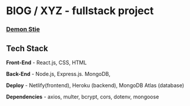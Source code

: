 # BlOG / XYZ - fullstack project

### [Demon Stie](https://blogfullstack.netlify.app/)

## Tech Stack
**Front-End** - React.js, CSS, HTML

**Back-End** - Node.js, Express.js. MongoDB,

**Deploy** - Netlify(frontend), Heroku (backend), MongoDB Atlas (database)

**Dependencies** - axios, multer, bcrypt, cors, dotenv, mongoose









